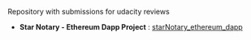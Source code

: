Repository with submissions for udacity reviews

- **Star Notary - Ethereum Dapp Project** : [starNotary_ethereum_dapp](./starNotary_ethereum_dapp)
